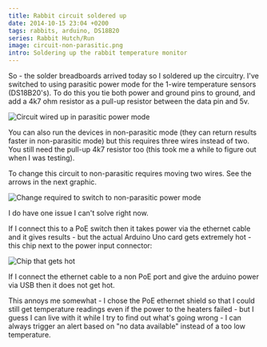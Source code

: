 ```yaml
---
title: Rabbit circuit soldered up
date: 2014-10-15 23:04 +0200
tags: rabbits, arduino, DS18B20
series: Rabbit Hutch/Run
image: circuit-non-parasitic.png
intro: Soldering up the rabbit temperature monitor
---
```


So - the solder breadboards arrived today so I soldered up the circuitry. I've switched to using parasitic power mode for
the 1-wire temperature sensors (DS18B20's). To do this you tie both power and ground pins to ground, and add a 4k7 ohm resistor
as a pull-up resistor between the data pin and 5v.

![Circuit wired up in parasitic power mode](/images/posts/2014/10/circuit-parasitic.png)

You can also run the devices in non-parasitic mode (they can return results faster in non-parasitic mode) but this requires three
wires instead of two. You still need the pull-up 4k7 resistor too (this took me a while to figure out when I was testing).

To change this circuit to non-parasitic requires moving two wires. See the arrows in the next graphic.

![Change required to switch to non-parasitic power mode](/images/posts/2014/10/circuit-non-parasitic.png)

I do have one issue I can't solve right now.

If I connect this to a PoE switch then it takes power via the ethernet cable and it gives results - but the actual Arduino
Uno card gets extremely hot - this chip next to the power input connector:

![Chip that gets hot](/images/posts/2014/10/chip.jpg)

If I connect the ethernet cable to a non PoE port and give the arduino power via USB then it does not get hot.

This annoys me somewhat - I chose the PoE ethernet shield so that I could still get temperature readings even if the
power to the heaters failed - but I guess I can live with it while I try to find out what's going wrong - I can always
trigger an alert based on "no data available" instead of a too low temperature.
